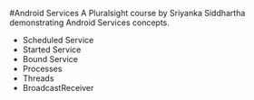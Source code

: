 #Android Services
A Pluralsight course by Sriyanka Siddhartha demonstrating Android Services concepts.
- Scheduled Service
- Started Service
- Bound Service
- Processes
- Threads
- BroadcastReceiver